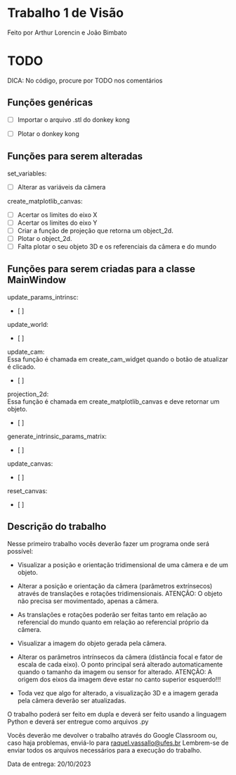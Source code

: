 # Trabalho 1 de Visão

Feito por Arthur Lorencin e João Bimbato

# TODO

DICA: No código, procure por TODO nos comentários

## Funções genéricas

- [ ] Importar o arquivo .stl do donkey kong
- [ ] Plotar o donkey kong




## Funções para serem alteradas

set_variables:
- [ ] Alterar as variáveis da câmera

create_matplotlib_canvas:
- [ ] Acertar os limites do eixo X
- [ ] Acertar os limites do eixo Y
- [ ] Criar a função de projeção que retorna um object_2d.
- [ ] Plotar o object_2d.
- [ ] Falta plotar o seu objeto 3D e os referenciais da câmera e do mundo

## Funções para serem criadas para a classe MainWindow

update_params_intrinsc:
- [ ]

update_world:
- [ ]

update_cam:<br>
Essa função é chamada em create_cam_widget quando o botão de atualizar é clicado.
- [ ]

projection_2d:<br>
Essa função é chamada em create_matplotlib_canvas e deve retornar um objeto.
- [ ]

generate_intrinsic_params_matrix:
- [ ]

update_canvas:
- [ ]

reset_canvas:
- [ ]


## Descrição do trabalho

Nesse primeiro trabalho vocês deverão fazer um programa onde será possível:

- Visualizar a posição e orientação tridimensional de uma câmera e de um objeto.

- Alterar a posição e orientação da câmera (parâmetros extrínsecos) através de translações e rotações tridimensionais. 
  ATENÇÃO: O objeto não precisa ser movimentado, apenas a câmera.

- As translações e rotações poderão ser feitas tanto em relação ao referencial do mundo quanto em relação ao referencial próprio da câmera.

- Visualizar a imagem do objeto gerada pela câmera.

- Alterar os parâmetros intrínsecos da câmera (distância focal e fator de escala de cada eixo). O ponto principal será alterado automaticamente quando o tamanho da imagem ou sensor for alterado.
ATENÇÃO: A origem dos eixos da imagem deve estar no canto superior esquerdo!!! 

- Toda vez que algo for alterado, a visualização 3D e a imagem gerada pela câmera deverão ser atualizadas.

O trabalho poderá ser feito em dupla e deverá ser feito usando a linguagem Python e deverá ser entregue como arquivos .py

Vocês deverão me devolver o trabalho através do Google Classroom ou, caso haja problemas, enviá-lo para raquel.vassallo@ufes.br 
Lembrem-se de enviar todos os arquivos necessários para a execução do trabalho. 


Data de entrega: 20/10/2023